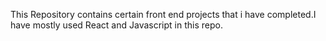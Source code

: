 This Repository contains certain front end projects that i have completed.I have mostly used React and Javascript in this repo. 
